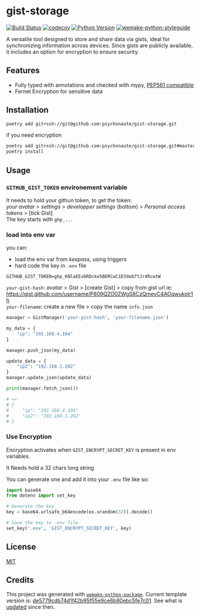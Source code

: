 # gist-storage

[![Build Status](https://github.com/psychonaute/gist-storage/workflows/test/badge.svg?branch=master&event=push)](https://github.com/psychonaute/gist-storage/actions?query=workflow%3Atest)
[![codecov](https://codecov.io/gh/psychonaute/gist-storage/branch/master/graph/badge.svg)](https://codecov.io/gh/psychonaute/gist-storage)
[![Python Version](https://img.shields.io/pypi/pyversions/gist-storage.svg)](https://pypi.org/project/gist-storage/)
[![wemake-python-styleguide](https://img.shields.io/badge/style-wemake-000000.svg)](https://github.com/wemake-services/wemake-python-styleguide)

A versatile tool designed to store and share data via gists, ideal for synchronizing information across devices. Since gists are publicly available, it includes an option for encryption to ensure security.

## Features

- Fully typed with annotations and checked with mypy, [PEP561 compatible](https://www.python.org/dev/peps/pep-0561/)
- Fernet Encryption for sensitive data

## Installation

```bash
poetry add git+ssh://git@github.com:psychonaute/gist-storage.git
```

if you need encryption

```bash
poetry add git+ssh://git@github.com:psychonaute/gist-storage.git#master --optional -E encryption
poetry install
```

## Usage

### `GITHUB_GIST_TOKEN` environement variable

It needs to hold your githun token, to get the token:  
*your avatar* > *settings* > *developper settings* (bottom) > *Personal access tokens* > [tick Gist]  
The key starts with `ghp_...`

### load into env var

you can:

- load the env var from *keepass*, using triggers
- hard code the key in `.env` file

```env
GITHUB_GIST_TOKEN=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
```

`your-gist-hash`: *avatar* > Gist > [create Gist] > copy from gist url ie:
<https://gist.github.com/username/P809QZO0ZWgS8CzQmeyC4AOqwukolr1h>  
`your-filename`: create a new file > copy the name `info.json`

```python
manager = GistManager('your-gist-hash', 'your-filename.json')

my_data = {
    "ip": "192.168.4.104"
}

manager.push_json(my_data)

update_data = {
    "ip2": "192.168.1.202"
}
manager.update_json(update_data)

print(manager.fetch_json())

# => 
# {
#     "ip": "192.168.4.104"
#     "ip2": "192.168.1.202"
# }
```

### Use Encryption

Encryption activates when `GIST_ENCRYPT_SECRET_KEY` is present in env variables.

It Needs hold a 32 chars long string  

You can generate one and add it into your `.env` file like so:  

```python
import base64
from dotenv import set_key

# Generate the key
key = base64.urlsafe_b64encode(os.urandom(32)).decode()

# Save the key to .env file
set_key('.env', 'GIST_ENCRYPT_SECRET_KEY', key)
```

## License

[MIT](https://github.com/psychonaute/gist-storage/blob/master/LICENSE)

## Credits

This project was generated with [`wemake-python-package`](https://github.com/wemake-services/wemake-python-package). Current template version is: [de5779cdb74d1f42b95f55e9ce6b80ebc5fe7c01](https://github.com/wemake-services/wemake-python-package/tree/de5779cdb74d1f42b95f55e9ce6b80ebc5fe7c01). See what is [updated](https://github.com/wemake-services/wemake-python-package/compare/de5779cdb74d1f42b95f55e9ce6b80ebc5fe7c01...master) since then.

